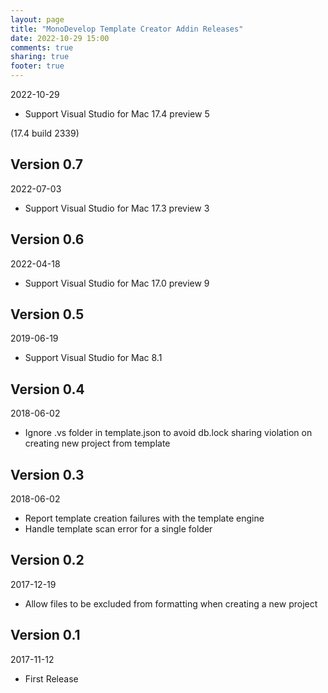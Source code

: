 ```yaml
---
layout: page
title: "MonoDevelop Template Creator Addin Releases"
date: 2022-10-29 15:00
comments: true
sharing: true
footer: true
---
```


2022-10-29

 * Support Visual Studio for Mac 17.4 preview 5

(17.4 build 2339)
## Version 0.7

2022-07-03

 * Support Visual Studio for Mac 17.3 preview 3

## Version 0.6

2022-04-18

 * Support Visual Studio for Mac 17.0 preview 9

## Version 0.5

2019-06-19

 * Support Visual Studio for Mac 8.1


## Version 0.4

2018-06-02

 * Ignore .vs folder in template.json to avoid db.lock sharing violation on creating new project from template

## Version 0.3

2018-06-02

 * Report template creation failures with the template engine
 * Handle template scan error for a single folder

## Version 0.2

2017-12-19

 * Allow files to be excluded from formatting when creating a new project

## Version 0.1

2017-11-12

 * First Release
 